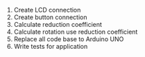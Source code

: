 1. Create LCD connection
2. Create button connection
3. Calculate reduction coefficient
4. Calculate rotation use reduction coefficient
5. Replace all code base to Arduino UNO
6. Write tests for application